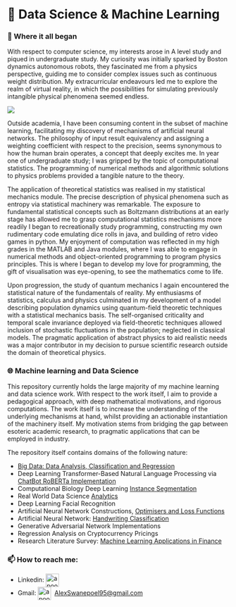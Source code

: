 # 🔬 Data Science & Machine Learning 


</details>

### 💾 Where it all began

With respect to computer science, my interests arose in A level study and piqued in
undergraduate study. My curiosity was initially sparked by Boston dynamics autonomous robots, they fascinated me from
a physics perspective, guiding me to consider complex issues such as continuous weight
distribution. My extracurricular endeavours led me to explore the realm of virtual reality, in
which the possibilities for simulating previously intangible physical phenomena seemed endless.

![](https://c.tenor.com/9hPXOhGWbIcAAAAd/boston-dynamics-spot.gif)

Outside academia, I have been consuming content in the subset of machine learning, facilitating
my discovery of mechanisms of artificial neural networks. The philosophy of input result
equivalency and assigning a weighting coefficient with respect to the precision, seems
synonymous to how the human brain operates, a concept that deeply excites me.
In year one of undergraduate study; I was gripped by the topic of computational statistics. The
programming of numerical methods and algorithmic solutions to physics problems provided a
tangible nature to the theory.

The application of theoretical statistics was realised in my statistical mechanics module.
The precise description of physical phenomena such as entropy via
statistical machinery was remarkable. The exposure to fundamental statistical concepts such as
Boltzmann distributions at an early stage has allowed me to grasp computational statistics
mechanisms more readily I began to recreationally study programming, constructing my own
rudimentary code emulating dice rolls in java, and building of retro video games in python. My enjoyment of computation was reflected in my high
grades in the MATLAB and Java modules, where I was able to engage in numerical methods and
object-oriented programming to program physics principles. This is where I began to develop my love for programming,
the gift of visualisation was eye-opening, to see the mathematics come to life. 

Upon progression, the study of quantum mechanics I again encountered the statistical nature of
the fundamentals of reality. My enthusiasms of statistics, calculus and physics culminated in my
development of a model describing population dynamics using quantum-field theoretic
techniques with a statistical mechanics basis. The self-organised criticality and temporal scale
invariance deployed via field-theoretic techniques allowed inclusion of stochastic fluctuations in
the population; neglected in classical models. The pragmatic application of abstract physics to
aid realistic needs was a major contributor in my decision to pursue scientific research outside
the domain of theoretical physics.

### 🌐 Machine learning and Data Science

This repository currently holds the large majority of my machine learning and data science work. With respect to the 
work itself, I aim to provide a pedagogical approach, with deep mathematical motivations, and rigorous computations. 
The work itself is to increase the understanding of the underlying mechanisms at hand, whilst providing an actionable instantiation
of the machinery itself. My motivation stems from bridging the gap between esoteric academic research, to pragmatic applications that 
can be employed in industry. 

The repository itself contains domains of the following nature:
- [Big Data: Data Analysis, Classification and Regression](https://github.com/AMSwanepoel/Project-Portfolio/blob/main/Data%20Science%20%26%20Machine%20Learning/Data_Analytics_Boston_Housing_Market.pdf)
- Deep Learning Transformer-Based Natural Language Processing via [ChatBot RoBERTa Implementation](https://github.com/AMSwanepoel/Project-Portfolio/blob/main/Data%20Science%20%26%20Machine%20Learning/Deep%20learning%20RoBERTa%20Chat%20Bot.ipynb)
- Computational Biology Deep Learning [Instance Segmentation](https://github.com/AMSwanepoel/Project-Portfolio/blob/main/Data%20Science%20%26%20Machine%20Learning/Deep%20Learning%20Nuclei%20Instance%20Segmentation.pdf) 
- Real World Data Science [Analytics](https://github.com/AMSwanepoel/Project-Portfolio/blob/main/Data%20Science%20%26%20Machine%20Learning/Tech-Gadget%20Sales%20Analysis%20Data%20Science%20Application.ipynb)
- Deep Learning Facial Recognition
- Artificial Neural Network Constructions, [Optimisers and Loss Functions](https://github.com/AMSwanepoel/Project-Portfolio/blob/main/Data%20Science%20%26%20Machine%20Learning/Data%20Analysis%20MNIST%20Dataset.ipynb)
- Artificial Neural Network: [Handwriting Classification](https://github.com/AMSwanepoel/Project-Portfolio/blob/main/Data%20Science%20%26%20Machine%20Learning/Data%20Analysis%20MNIST%20Dataset.ipynb)
- Generative Adversarial Network Implementations
- Regression Analysis on Cryptocurrency Pricings
- Research Literature Survey: [Machine Learning Applications in Finance](https://github.com/AMSwanepoel/Project-Portfolio/blob/main/Data%20Science%20%26%20Machine%20Learning/Survey_on_Machine_Learning_Applications_In_Finance%20(3).pdf)


### 📫 How to reach me:

- Linkedin: <a href="https://www.linkedin.com/in/alex-swanepoel-78b1b2166/" target="blank"><img align="center" src="https://cdn.jsdelivr.net/npm/simple-icons@3.0.1/icons/linkedin.svg" alt="apoorvtyagi" height="30" width="30" /></a>&nbsp;
- Gmail: <a href="mailto:AlexSwanepoel95@gmail.com?subject=subject&cc=AlexSwanepoel95@gmail.com" target="blank"><img align="center" src="https://cdn.jsdelivr.net/npm/simple-icons@3.13.0/icons/gmail.svg" alt="apoorv__tyagi" height="30" width="30" /></a>&nbsp; AlexSwanepoel95@gmail.com

